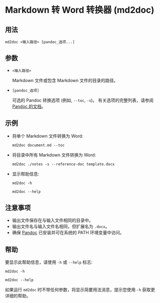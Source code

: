 # Markdown 转 Word 转换器 (md2doc)

## 用法

`md2doc <输入路径> [pandoc_选项...]`

## 参数

- `<输入路径>`

  Markdown 文件或包含 Markdown 文件的目录的路径。

- `[pandoc_选项]`

  可选的 Pandoc 转换选项 (例如, `--toc`, `-s`)。 有关选项的完整列表，请参阅 [Pandoc 的文档](https://www.google.com/url?sa=E&source=gmail&q=https://pandoc.org/MANUAL.html)。

## 示例

- 将单个 Markdown 文件转换为 Word:

  `md2doc document.md --toc`

- 将目录中所有 Markdown 文件转换为 Word:

  `md2doc ./notes -s --reference-doc template.docx`

- 显示帮助信息:

  `md2doc -h`

  `md2doc --help`

## 注意事项

- 输出文件保存在与输入文件相同的目录中。
- 输出文件名与输入文件名相同，但扩展名为 `.docx`。
- 确保 [Pandoc](https://www.google.com/url?sa=E&source=gmail&q=https://pandoc.org/) 已安装并可在系统的 PATH 环境变量中访问。

## 帮助

要显示此帮助信息，请使用 `-h` 或 `--help` 标志:

`md2doc -h`

`md2doc --help`

如果运行 `md2doc` 时不带任何参数，将显示简要用法消息，提示您使用 `-h` 获取更详细的帮助。
